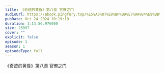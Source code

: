 ```yaml
---
title: 《奇迹的黄昏》第八章 官僚之门
audioUrl: https://abook.pingfury.top/%E5%A5%87%E8%BF%B9%E7%9A%84%E9%BB%84%E6%98%8F-8-%E7%AC%AC%E5%85%AB%E7%AB%A0%20%E5%AE%98%E5%83%9A%E4%B9%8B%E9%97%A8-de2oe9te.mp3
pubDate: Oct 24 2024 10:19:10
duration: 1:13:56.976000
size: 25997
cover: ""
explicit: false
episode: 1
season: 1
episodeType: full
---
```

《奇迹的黄昏》第八章 官僚之门